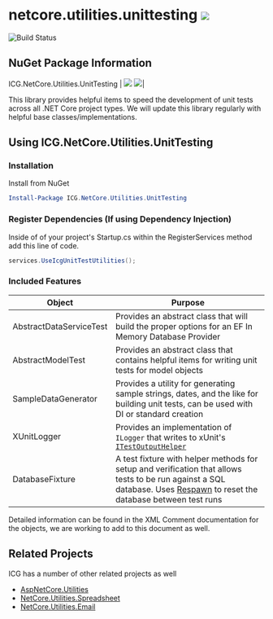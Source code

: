 # netcore.utilities.unittesting ![](https://img.shields.io/github/license/iowacomputergurus/netcore.utilities.unittesting.svg)

![Build Status](https://github.com/IowaComputerGurus/netcore.utilities.unittesting/actions/workflows/ci-build.yml/badge.svg)

## NuGet Package Information
ICG.NetCore.Utilities.UnitTesting | ![](https://img.shields.io/nuget/v/icg.netcore.utilities.unittesting.svg) ![](https://img.shields.io/nuget/dt/icg.netcore.utilities.unittesting.svg)|

This library provides helpful items to speed the development of unit tests across all .NET Core project types.  We will update this library regularly with helpful base classes/implementations.

## Using ICG.NetCore.Utilities.UnitTesting

### Installation

Install from NuGet

``` powershell
Install-Package ICG.NetCore.Utilities.UnitTesting
```
### Register Dependencies (If using Dependency Injection)

Inside of of your project's Startup.cs within the RegisterServices method add this line of code.

``` csharp
services.UseIcgUnitTestUtilities();
```

### Included Features

| Object | Purpose |
| ---- | --- |
| AbstractDataServiceTest | Provides an abstract class that will build the proper options for an EF In Memory Database Provider|
| AbstractModelTest | Provides an abstract class that contains helpful items for writing unit tests for model objects | 
| SampleDataGenerator | Provides a utility for generating sample strings, dates, and the like for building unit tests, can be used with DI or standard creation |
| XUnitLogger | Provides an implementation of `ILogger` that writes to xUnit's [`ITestOutputHelper`](https://xunit.net/docs/capturing-output) |
| DatabaseFixture | A test fixture with helper methods for setup and verification that allows tests to be run against a SQL database. Uses [Respawn](https://github.com/jbogard/Respawn) to reset the database between test runs |
Detailed information can be found in the XML Comment documentation for the objects, we are working to add to this document as well.

## Related Projects

ICG has a number of other related projects as well

* [AspNetCore.Utilities](https://www.github.com/iowacomputergurus/aspnetcore.utilities)
* [NetCore.Utilities.Spreadsheet](https://www.github.com/iowacomputergurus/netcore.utilities.spreadsheet)
* [NetCore.Utilities.Email](https://www.github.com/iowacomputergurus/netcore.utilities.email)